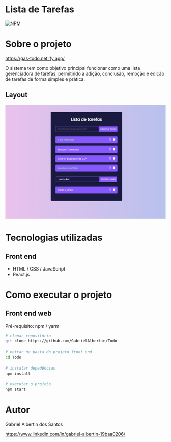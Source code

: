# Lista de Tarefas

[![NPM](https://img.shields.io/npm/l/react)](https://github.com/GabrielAlbertin/Todo/blob/master/LICENCE)

# Sobre o projeto

https://gas-todo.netlify.app/

O sistema tem como objetivo principal funcionar como uma lista gerenciadora de tarefas, permitindo a adição, conclusão, remoção e edição de tarefas de forma simples e prática.

## Layout
![Layout](https://github.com/GabrielAlbertin/Todo/blob/master/src/assets/todo.png)

# Tecnologias utilizadas
## Front end
- HTML / CSS / JavaScript
- React.js

# Como executar o projeto
## Front end web
Pré-requisito: npm / yarm

```bash
# clonar repositório
git clone https://github.com/GabrielAlbertin/Todo

# entrar na pasta do projeto front end
cd Todo

# instalar depedências
npm install

# executar o projeto
npm start
```

# Autor

Gabriel Albertin dos Santos

https://www.linkedin.com/in/gabriel-albertin-19baa0206/
